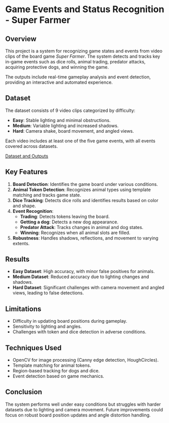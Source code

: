 # Game Events and Status Recognition - Super Farmer

## Overview
This project is a system for recognizing game states and events from video clips of the board game *Super Farmer*. The system detects and tracks key in-game events such as dice rolls, animal trading, predator attacks, acquiring protective dogs, and winning the game.

The outputs include real-time gameplay analysis and event detection, providing an interactive and automated experience.

## Dataset
The dataset consists of 9 video clips categorized by difficulty:
- **Easy**: Stable lighting and minimal obstructions.
- **Medium**: Variable lighting and increased shadows.
- **Hard**: Camera shake, board movement, and angled views.

Each video includes at least one of the five game events, with all events covered across datasets. 

[Dataset and Outputs](https://drive.google.com/drive/folders/1MIxwzXAEbxG8m_RI3XE0KX67lqT8TK-d?usp=sharing)

## Key Features
1. **Board Detection**: Identifies the game board under various conditions.
2. **Animal Token Detection**: Recognizes animal types using template matching and tracks game state.
3. **Dice Tracking**: Detects dice rolls and identifies results based on color and shape.
4. **Event Recognition**:
   - **Trading**: Detects tokens leaving the board.
   - **Getting a dog**: Detects a new dog appearance.
   - **Predator Attack**: Tracks changes in animal and dog states.
   - **Winning**: Recognizes when all animal slots are filled.
5. **Robustness**: Handles shadows, reflections, and movement to varying extents.

## Results
- **Easy Dataset**: High accuracy, with minor false positives for animals.
- **Medium Dataset**: Reduced accuracy due to lighting changes and shadows.
- **Hard Dataset**: Significant challenges with camera movement and angled views, leading to false detections.

## Limitations
- Difficulty in updating board positions during gameplay.
- Sensitivity to lighting and angles.
- Challenges with token and dice detection in adverse conditions.

## Techniques Used
- OpenCV for image processing (Canny edge detection, HoughCircles).
- Template matching for animal tokens.
- Region-based tracking for dogs and dice.
- Event detection based on game mechanics.

## Conclusion
The system performs well under easy conditions but struggles with harder datasets due to lighting and camera movement. Future improvements could focus on robust board position updates and angle distortion handling.
